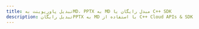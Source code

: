 ---title: تبدیل پاورپوینت بهMD، PPTX به MD مبدل رایگان یا C++ SDKdescription: تبدیل رایگانPPTX به MD با استفاده از C++ Cloud APIs & SDK. همچنین اسناد Microsoft PowerPoint را در Cloud ایجاد، ویرایش و رندر کنید.---